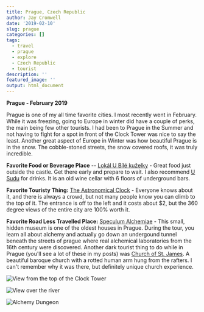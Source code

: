 ```yaml
---
title: Prague, Czech Republic
author: Jay Cromwell
date: '2019-02-10'
slug: prague
categories: []
tags:
  - travel
  - prague
  - explore
  - Czech Republic
  - tourist
description: ''
featured_image: ''
output: html_document
---
```


**Prague - February 2019**

Prague is one of my all time favorite cities. I most recently went in February. While it was freezing, going to Europe in winter did have a couple of perks, the main being few other tourists. I had been to Prague in the Summer and not having to fight for a spot in front of the Clock Tower was nice to say the least. Another great aspect of Europe in Winter was how beautiful Prague is in the snow. The cobble-stoned streets, the snow covered roofs, it was truly incredible. 


**Favorite Food or Beverage Place** -- [Lokál U Bílé kuželky](https://www.tripadvisor.com/Restaurant_Review-g274707-d1500679-Reviews-Lokal_U_Bile_Kuzelky-Prague_Bohemia.html) - Great food just outside the castle. Get there early and prepare to wait. I also recommend [U Sudu](https://www.tripadvisor.com/Restaurant_Review-g274707-d819561-Reviews-U_Sudu-Prague_Bohemia.html) for drinks. It is an old wine cellar with 6 floors of underground bars.

**Favorite Touristy Thing:**  [The Astronomical Clock](https://www.tripadvisor.com/Attraction_Review-g274707-d275152-Reviews-Old_Town_Hall_with_Astronomical_Clock-Prague_Bohemia.html) - Everyone knows about it, and there is always a crowd, but not many people know you can climb to the top of it. The entrance is off to the left and it costs about $2, but the 360 degree views of the entire city are 100% worth it. 

**Favorite Road Less Travelled Place:**  [Speculum Alchemiae](https://www.tripadvisor.com/Attraction_Review-g274707-d4194102-Reviews-Speculum_Alchemiae_Museum-Prague_Bohemia.html) - This small, hidden museum is one of the oldest houses in Prague. During the tour, you learn all about alchemy and actually go down an undergound tunnel beneath the streets of prague where real alchemical laboratories from the 16th century were discovered. Another dark tourist thing to do while in Prague (you'll see a lot of these in my posts) was [Church of St. James](https://www.tripadvisor.com/Attraction_Review-g274707-d284477-Reviews-Church_of_St_James-Prague_Bohemia.html). A beautiful baroque church with a rotted human arm hung from the rafters. I can't remember why it was there, but definitely unique church experience.



![View from the top of the Clock Tower](/images/prague_1.JPG)

![View over the river](/images/prague_2.JPG)

![Alchemy Dungeon](/images/prague_3.JPG)